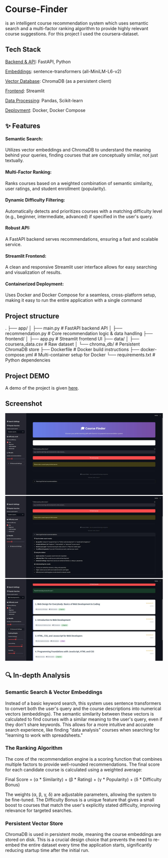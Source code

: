 # Course-Finder
is an intelligent course recommendation system which uses semantic search and a multi-factor ranking algorithm to provide highly relevant course suggestions.
For this project I used the coursera-dataset.

## Tech Stack
<u>Backend & API</u>: FastAPI, Python

<u>Embeddings</u>: sentence-transformers (all-MiniLM-L6-v2)

<u>Vector Database</u>: ChromaDB (as a persistent client)

<u>Frontend</u>: Streamlit

<u>Data Processing</u>: Pandas, Scikit-learn

<u>Deployment</u>: Docker, Docker Compose

## ✨ Features
#### Semantic Search: 
Utilizes vector embeddings and ChromaDB to understand the meaning behind your queries, finding courses that are conceptually similar, not just textually.

#### Multi-Factor Ranking: 
Ranks courses based on a weighted combination of semantic similarity, user ratings, and student enrollment (popularity).

#### Dynamic Difficulty Filtering: 
Automatically detects and prioritizes courses with a matching difficulty level (e.g., beginner, intermediate, advanced) if specified in the user's query.

#### Robust API: 
A FastAPI backend serves recommendations, ensuring a fast and scalable service.

#### Streamlit Frontend: 
A clean and responsive Streamlit user interface allows for easy searching and visualization of results.

#### Containerized Deployment: 
Uses Docker and Docker Compose for a seamless, cross-platform setup, making it easy to run the entire application with a single command

## Project structure
.
├── app/
│   ├── main.py             # FastAPI backend API
│   ├── recommendation.py   # Core recommendation logic & data handling
├── frontend/
│   ├── app.py              # Streamlit frontend UI
├── data/
│   ├── coursera_data.csv   # Raw dataset
│   └── chroma_db/          # Persistent ChromaDB store
├── Dockerfile              # Docker build instructions
├── docker-compose.yml      # Multi-container setup for Docker
└── requirements.txt        # Python dependencies

## Project DEMO
A demo of the project is given <a href='[someLabel](https://youtu.be/2r2vd6Y2vMM)'>here</a>.


## Screenshot
![UI1](https://github.com/shovonSharma/Course-Finder/blob/main/UI1.jpg)
![UI2](https://github.com/shovonSharma/Course-Finder/blob/main/UI2.jpg)
![UI3](https://github.com/shovonSharma/Course-Finder/blob/main/UI3.jpg)


## 🔍 In-depth Analysis
### Semantic Search & Vector Embeddings
Instead of a basic keyword search, this system uses sentence transformers to convert both the user's query and the course descriptions into numerical vectors (embeddings).  The semantic similarity between these vectors is calculated to find courses with a similar meaning to the user's query, even if they don't share keywords. This allows for a more intuitive and accurate search experience, like finding "data analysis" courses when searching for "learning to work with spreadsheets."

### The Ranking Algorithm
The core of the recommendation engine is a scoring function that combines multiple factors to provide well-rounded recommendations. The final score for each candidate course is calculated using a weighted average:

Final Score = (α * Similarity) + (β * Rating) + (γ * Popularity) + (δ * Difficulty Bonus)

The weights (α, β, γ, δ) are adjustable parameters, allowing the system to be fine-tuned. The Difficulty Bonus is a unique feature that gives a small boost to courses that match the user's explicitly stated difficulty, improving relevance for targeted searches.

### Persistent Vector Store
ChromaDB is used in persistent mode, meaning the course embeddings are stored on disk. This is a crucial design choice that prevents the need to re-embed the entire dataset every time the application starts, significantly reducing startup time after the initial run.
